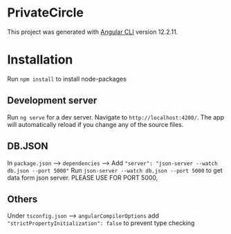 # PrivateCircle

This project was generated with [Angular CLI](https://github.com/angular/angular-cli) version 12.2.11.

# Installation

Run `npm install` to install node-packages

## Development server

Run `ng serve` for a dev server. Navigate to `http://localhost:4200/`. The app will automatically reload if you change any of the source files.

## DB.JSON
In `package.json` -->  `dependencies` --> Add `"server": "json-server --watch db.json --port 5000"`
Run `json-server --watch db.json --port 5000` to get data form json server. PLEASE USE FOR PORT 5000,

## Others

Under `tsconfig.json` --> `angularCompilerOptions` add ` "strictPropertyInitialization": false` to prevent type checking
